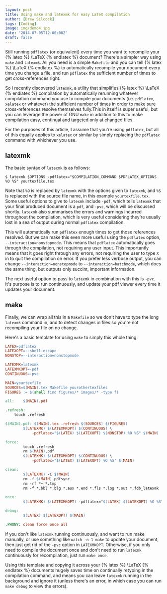 ```yaml
---
layout: post
title: Using make and latexmk for easy LaTeX compilation
author: [Drew Silcock]
tags: [Coding]
image: img/demo4.jpg
date: "2014-07-05T12:00:00Z"
draft: false
---
```


Still running `pdflatex` (or equivalent) every time you want to recompile your {% latex %} \LaTeX {% endlatex %} document? There's a simpler way using `make` and `latexmk`. All you need is a simple `Makefile` and you can tell {% latex %} \LaTeX {% endlatex %} to automatically recompile your document every time you change a file, and run `pdflatex` the sufficient number of times to get cross-references right.

<!--more-->

So I recently discovered `latexmk`, a utility that simplifies {% latex %} \LaTeX {% endlatex %} compilation by automatically rerunning whatever compilation command you use to compile your documents (i.e. `pdflatex`, `xelatex` or whatever) the sufficient number of times in order to make sure cross-references resolve themselves fully.This in itself is super useful, but you can leverage the power of GNU `make` in addition to this to make compilation easy, continual and targeted only at changed files.

For the purposes of this article, I assume that you're using `pdflatex`, but all of this equally applies to `xelatex` or similar by simply replacing the `pdflatex` command with whichever you use.

## latexmk

The basic syntax of `latexmk` is as follows:

```shell
$ latexmk $OPTIONS -pdflatex="$COMPILATION_COMMAND $PDFLATEX_OPTIONS %O %S" yourtexfile.tex
```

Note that `%O` is replaced by `latexmk` with the options given to `latexmk`, and `%S` is replaced with the source file name, in this example `yourtexfile.tex`. Some useful options to give to `latexmk` include `-pdf`, which tells `latexmk` that your final produced document is a `pdf`, and `-pvc`, which will be discussed shortly. `latexmk` also summarises the errors and warnings incurred throughout the compilation, which is very useful considering they're usually lost in a sea of output during normal `pdflatex` compilation.

This will automatically run `pdflatex` enough times to get those references resolved. But we can make this even more useful using the `pdflatex` option, `--interaction=nonstopmode`. This means that `pdflatex` automatically goes through the compilation, not requiring any user input. This importantly means that it goes right through any errors, not requiring the user to type `X` in to quit the compilation on error. If you prefer less verbose output, you can change `--interaction=nonstopmode` to `--interaction=batchmode`, which does the same thing, but outputs only succint, important information.

The next useful option to pass to `latexmk` in combination with this is `-pvc`. It's purpose is to run continuously, and update your pdf viewer every time it updates your document.

## make

Finally, we can wrap all this in a `Makefile` so we don't have to type the long `latexmk` command in, and to detect changes in files so you're not recompiling your file on no change.

Here's a basic template for using `make` to simply this whole thing:

```makefile
LATEX=pdflatex
LATEXOPT=--shell-escape
NONSTOP=--interaction=nonstopmode

LATEXMK=latexmk
LATEXMKOPT=-pdf
CONTINUOUS=-pvc

MAIN=yourtexfile
SOURCES=$(MAIN).tex Makefile yourothertexfiles
FIGURES := $(shell find figures/* images/* -type f)

all:    $(MAIN).pdf

.refresh:
    touch .refresh

$(MAIN).pdf: $(MAIN).tex .refresh $(SOURCES) $(FIGURES)
        $(LATEXMK) $(LATEXMKOPT) $(CONTINUOUS) \
            -pdflatex="$(LATEX) $(LATEXOPT) $(NONSTOP) %O %S" $(MAIN)

force:
        touch .refresh
        rm $(MAIN).pdf
        $(LATEXMK) $(LATEXMKOPT) $(CONTINUOUS) \
            -pdflatex="$(LATEX) $(LATEXOPT) %O %S" $(MAIN)

clean:
        $(LATEXMK) -C $(MAIN)
        rm -f $(MAIN).pdfsync
        rm -rf *~ *.tmp
        rm -f *.bbl *.blg *.aux *.end *.fls *.log *.out *.fdb_latexmk

once:
        $(LATEXMK) $(LATEXMKOPT) -pdflatex="$(LATEX) $(LATEXOPT) %O %S" $(MAIN)

debug:
        $(LATEX) $(LATEXOPT) $(MAIN)

.PHONY: clean force once all
```

If you don't like `latexmk` running continuously, and want to run make manually, or use something like `watch -n 1 make` to update your document, then just get rid of the `-pvc` option in `LATEXMKOPT`. Otherwise, if you only need to compile the document once and don't need to run `latexmk` continuously for recompilation, just run `make once`.

Using this template and copying it across your {% latex %} \LaTeX {% endlatex %} documents hugely saves time on continually retyping in the compilation command, and means you can leave `latexmk` running in the background and ignore it (unless there's an error, in which case you can run `make debug` to view the errors).

